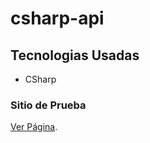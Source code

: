 # csharp-api

## Tecnologias Usadas
- CSharp
### Sitio de Prueba
[Ver Página](http://www.patricioaguilarv.somee.com/swagger/index.html).
